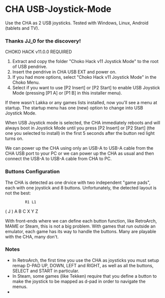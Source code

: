 # CHA USB-Joystick-Mode
Use the CHA as 2 USB joysticks.
Tested with Windows, Linux, Android (tablets and TV).

### Thanks JJ_0 for the discovery!
CHOKO HACK v11.0.0 REQUIRED

1. Extract and copy the folder "Choko Hack v11 Joystick Mode" to the root of USB pendrive.
2. Insert the pendrive in CHA USB EXT and power on.
3. If you had more options, select "Choko Hack v11 Joystick Mode" in the Choko Menu.
4. Select if you want to use [P2 Insert] or [P2 Start] to enable USB Joystick Mode (pressing [P1 A] or [P1 B] in this installer menu).

If there wasn't Lakka or any games lists installed, now you'll see a menu at startup.
The startup menu has one (new) option to change into USB Joystick Mode.

When USB Joystick mode is selected, the CHA immediately reboots and will always boot in Joystick Mode until you press [P2 Insert] or [P2 Start] (the one you selected to install) in the first 5 seconds after the button red light turns on.

We can power up the CHA using only an USB-A to USB-A cable from the CHA USB port to your PC or we can power up the CHA as usual and then connect the USB-A to USB-A cable from CHA to PC.


### Buttons Configuration
The CHA is detected as one drvice with two independent "game pads", each with one joystick and 8 buttons.
Unfortunately, the detected layout is not the best:

             R1 L1

   ( J )   A  B  C
           X  Y  Z


With front-ends where we can define each button function, like RetroArch, MAME or Steam, this is not a big problem.
With games that run outside an emulator, each game has its way to handle the buttons. Many are playable with the CHA, many don't.


### Notes
- In RetroArch, the first time you use the CHA as joysticks you must setup remap D-PAD UP, DOWN, LEFT and RIGHT, as well as all the buttons, SELECT and START in particular.
- In Steam, some games (like Tekken) require that you define a button to make the joystick to be mapped as d-pad in order to navigate the menus.
- 
